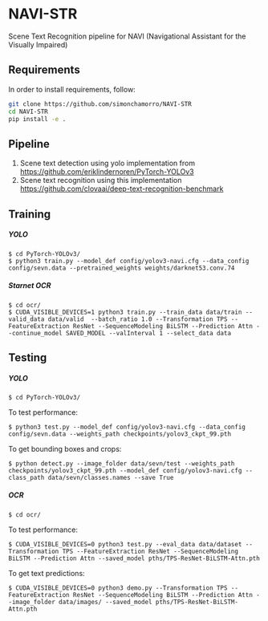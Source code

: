 # NAVI-STR
Scene Text Recognition pipeline for NAVI (Navigational Assistant for the Visually Impaired)

## Requirements

In order to install requirements, follow:

```bash
git clone https://github.com/simonchamorro/NAVI-STR
cd NAVI-STR
pip install -e .
```

## Pipeline
1. Scene text detection using yolo implementation from https://github.com/eriklindernoren/PyTorch-YOLOv3
2. Scene text recognition using this implementation https://github.com/clovaai/deep-text-recognition-benchmark

## Training
##### YOLO
    $ cd PyTorch-YOLOv3/
    $ python3 train.py --model_def config/yolov3-navi.cfg --data_config config/sevn.data --pretrained_weights weights/darknet53.conv.74

##### Starnet OCR	
    $ cd ocr/
    $ CUDA_VISIBLE_DEVICES=1 python3 train.py --train_data data/train --valid_data data/valid  --batch_ratio 1.0 --Transformation TPS --FeatureExtraction ResNet --SequenceModeling BiLSTM --Prediction Attn --continue_model SAVED_MODEL --valInterval 1 --select_data data

## Testing
##### YOLO
    $ cd PyTorch-YOLOv3/

To test performance:

    $ python3 test.py --model_def config/yolov3-navi.cfg --data_config config/sevn.data --weights_path checkpoints/yolov3_ckpt_99.pth
 
To get bounding boxes and crops:

    $ python detect.py --image_folder data/sevn/test --weights_path checkpoints/yolov3_ckpt_99.pth --model_def config/yolov3-navi.cfg --class_path data/sevn/classes.names --save True

##### OCR
    $ cd ocr/

To test performance:

    $ CUDA_VISIBLE_DEVICES=0 python3 test.py --eval_data data/dataset --Transformation TPS --FeatureExtraction ResNet --SequenceModeling BiLSTM --Prediction Attn --saved_model pths/TPS-ResNet-BiLSTM-Attn.pth

To get text predictions:

    $ CUDA_VISIBLE_DEVICES=0 python3 demo.py --Transformation TPS --FeatureExtraction ResNet --SequenceModeling BiLSTM --Prediction Attn --image_folder data/images/ --saved_model pths/TPS-ResNet-BiLSTM-Attn.pth

